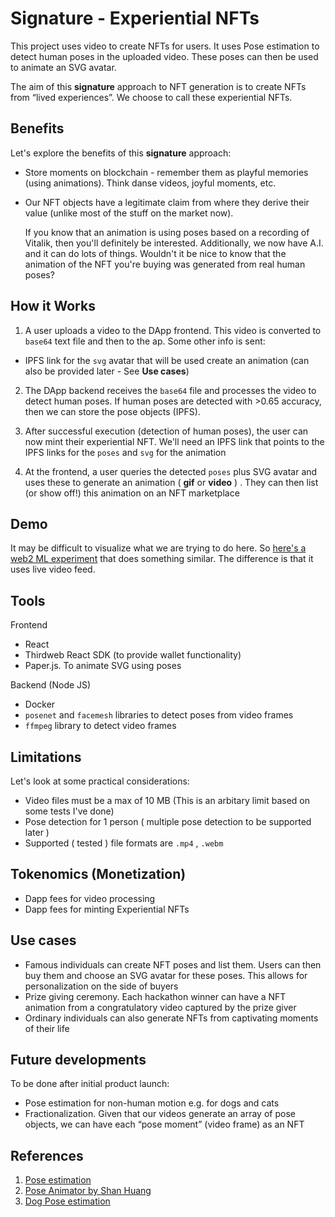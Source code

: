 # Signature \- Experiential NFTs

This project uses video to create NFTs for users. It uses Pose estimation to detect human poses in the uploaded video. These poses can then be used to animate an SVG avatar. 

The aim of this **signature** approach to NFT generation is to create NFTs from “lived experiences”. We choose to call these experiential NFTs. 

## Benefits 

Let's explore the benefits of this **signature** approach:

* Store moments on blockchain \- remember them as playful memories (using animations). Think danse videos, joyful moments, etc.   
* Our NFT objects have a legitimate claim from where they derive their value (unlike most of the stuff on the market now).   
    
  If you know that an animation is using poses based on a recording of Vitalik, then you'll definitely be interested. Additionally, we now have A.I. and it can do lots of things. Wouldn't it be nice to know that the animation of the NFT you're buying was generated from real human poses?

## How it Works 

1. A user uploads a video to the DApp frontend. This video is converted to `base64` text file and then to the ap. Some other info is sent:  

- IPFS link for the `svg` avatar that will be used create an animation (can also be provided later - See **Use cases**) 
    
2. The DApp backend receives the `base64` file and processes the video to detect human poses. If human poses are detected with \>0.65 accuracy, then we can store the pose objects (IPFS).   
     
3. After successful execution (detection of human poses), the user can now mint their experiential NFT. We'll need an IPFS link that points to the IPFS links for the `poses` and `svg` for the animation
     
4. At the frontend, a user queries the detected `poses` plus SVG avatar and uses these to generate an animation ( **gif** or **video** ) . They can then list (or show off\!)  this animation on an NFT marketplace

## Demo

It may be difficult to visualize what we are trying to do here. So [here's a web2 ML experiment](https://www.scroobly.com/) that does something similar. The difference is that it uses live video feed.

## Tools

Frontend 

* React  
* Thirdweb React SDK (to provide wallet functionality)  
* Paper.js. To animate SVG using poses

Backend (Node JS)

- Docker 
- `posenet` and `facemesh` libraries to detect poses from video frames
- `ffmpeg` library to detect video frames 

## Limitations 

Let's look at some practical considerations:

- Video files must be a max of 10 MB (This is an arbitary limit based on some tests I've done)  
- Pose detection for 1 person ( multiple pose detection to be supported later )  
- Supported ( tested ) file formats are `.mp4` , `.webm`

## Tokenomics (Monetization)

- Dapp fees for video processing
- Dapp fees for minting Experiential NFTs

## Use cases

* Famous individuals can create NFT poses and list them. Users can then buy them and choose an SVG avatar for these poses. This allows for personalization on the side of buyers  
* Prize giving ceremony. Each hackathon winner can have a NFT animation from a congratulatory video captured by the prize giver  
* Ordinary individuals can also generate NFTs from captivating moments of their life 

## Future developments 

To be done after initial product launch:

* Pose estimation for non-human motion e.g. for dogs and cats  
* Fractionalization. Given that our videos generate an array of pose objects, we can have each “pose moment” (video frame) as an NFT   

## References 

1. [Pose estimation](https://www.tensorflow.org/lite/examples/pose\_estimation/overview\#:\~:text=Pose%20estimation%20is%20the%20task,key%20body%20joints%20(keypoints).)  
2. [Pose Animator by Shan Huang](https://github.com/yemount/pose-animator)  
4. [Dog Pose estimation](https://github.com/ryanloney/dog-pose-estimation)
